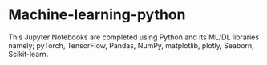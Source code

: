 # Machine-learning-python
This Jupyter Notebooks are completed using Python and its ML/DL libraries namely; pyTorch, TensorFlow, Pandas, NumPy, matplotlib, plotly, Seaborn, Scikit-learn.
